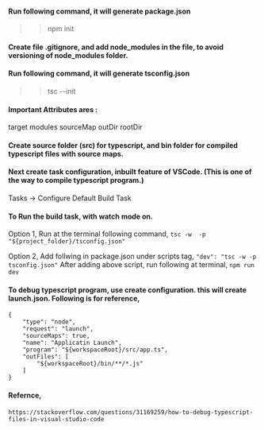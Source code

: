 #### Run following command, it will generate package.json
>> npm init
  
#### Create file .gitignore, and add node_modules in the file, to avoid versioning of node_modules folder.

#### Run following command, it will generate tsconfig.json
>> tsc --init

#### Important Attributes ares :
target
modules
sourceMap
outDir
rootDir

#### Create source folder (src) for typescript, and bin folder for compiled typescript files with source maps.


#### Next create task configuration, inbuilt feature of VSCode. (This is one of the way to compile typescript program.)
Tasks -> Configure Default Build Task

#### To Run the build task, with watch mode on. 
Option 1, Run at the terminal following command,
    `tsc -w  -p "${project_folder}/tsconfig.json"`

Option 2, Add follwing in package.json under scripts tag, 
    `"dev": "tsc -w -p tsconfig.json"`
After adding above script, run following at terminal, 
    `npm run dev`

#### To debug typescript program, use create configuration. this will create launch.json. Following is for reference,
    {
        "type": "node",
        "request": "launch",
        "sourceMaps": true,
        "name": "Applicatin Launch",
        "program": "${workspaceRoot}/src/app.ts",
        "outFiles": [
            "${workspaceRoot}/bin/**/*.js"
        ]
    }


#### Refernce, 
    https://stackoverflow.com/questions/31169259/how-to-debug-typescript-files-in-visual-studio-code